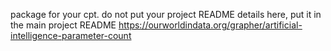package for your cpt. do not put your project README details here, put it in the main project README
https://ourworldindata.org/grapher/artificial-intelligence-parameter-count
